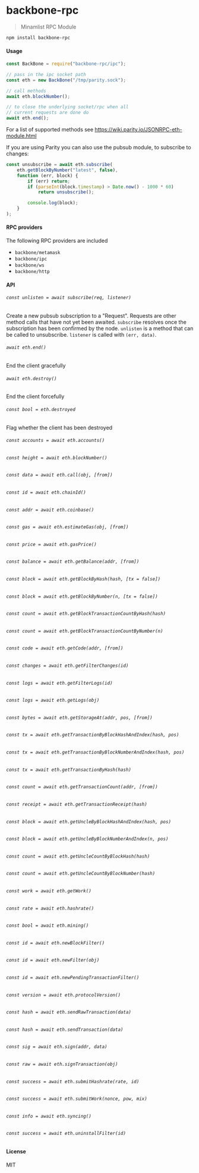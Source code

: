 # backbone-rpc

> Minamlist RPC Module

```bash
npm install backbone-rpc
```

#### Usage

```js
const BackBone = require("backbone-rpc/ipc");

// pass in the ipc socket path
const eth = new BackBone("/tmp/parity.sock");

// call methods
await eth.blockNumber();

// to close the underlying socket/rpc when all
// current requests are done do
await eth.end();
```

For a list of supported methods see https://wiki.parity.io/JSONRPC-eth-module.html

If you are using Parity you can also use the pubsub module, to subscribe to
changes:

```js
const unsubscribe = await eth.subscribe(
	eth.getBlockByNumber("latest", false),
	function (err, block) {
		if (err) return;
		if (parseInt(block.timestamp) > Date.now() - 1000 * 60)
			return unsubscribe();

		console.log(block);
	}
);
```

#### RPC providers

The following RPC providers are included

- `backbone/metamask`
- `backbone/ipc`
- `backbone/ws`
- `backbone/http`

#### API

###### `const unlisten = await subscribe(req, listener)`

Create a new pubsub subscription to a "Request". Requests are other method calls
that have not yet been awaited. `subscribe` resolves once the subscription has
been confirmed by the node. `unlisten` is a method that can be called to
unsubscribe. `listener` is called with `(err, data)`.

###### `await eth.end()`

End the client gracefully

###### `await eth.destroy()`

End the client forcefully

###### `const bool = eth.destroyed`

Flag whether the client has been destroyed

###### `const accounts = await eth.accounts()`

###### `const height = await eth.blockNumber()`

###### `const data = await eth.call(obj, [from])`

###### `const id = await eth.chainId()`

###### `const addr = await eth.coinbase()`

###### `const gas = await eth.estimateGas(obj, [from])`

###### `const price = await eth.gasPrice()`

###### `const balance = await eth.getBalance(addr, [from])`

###### `const block = await eth.getBlockByHash(hash, [tx = false])`

###### `const block = await eth.getBlockByNumber(n, [tx = false])`

###### `const count = await eth.getBlockTransactionCountByHash(hash)`

###### `const count = await eth.getBlockTransactionCountByNumber(n)`

###### `const code = await eth.getCode(addr, [from])`

###### `const changes = await eth.getFilterChanges(id)`

###### `const logs = await eth.getFilterLogs(id)`

###### `const logs = await eth.getLogs(obj)`

###### `const bytes = await eth.getStorageAt(addr, pos, [from])`

###### `const tx = await eth.getTransactionByBlockHashAndIndex(hash, pos)`

###### `const tx = await eth.getTransactionByBlockNumberAndIndex(hash, pos)`

###### `const tx = await eth.getTransactionByHash(hash)`

###### `const count = await eth.getTransactionCount(addr, [from])`

###### `const receipt = await eth.getTransactionReceipt(hash)`

###### `const block = await eth.getUncleByBlockHashAndIndex(hash, pos)`

###### `const block = await eth.getUncleByBlockNumberAndIndex(n, pos)`

###### `const count = await eth.getUncleCountByBlockHash(hash)`

###### `const count = await eth.getUncleCountByBlockNumber(hash)`

###### `const work = await eth.getWork()`

###### `const rate = await eth.hashrate()`

###### `const bool = await eth.mining()`

###### `const id = await eth.newBlockFilter()`

###### `const id = await eth.newFilter(obj)`

###### `const id = await eth.newPendingTransactionFilter()`

###### `const version = await eth.protocolVersion()`

###### `const hash = await eth.sendRawTransaction(data)`

###### `const hash = await eth.sendTransaction(data)`

###### `const sig = await eth.sign(addr, data)`

###### `const raw = await eth.signTransaction(obj)`

###### `const success = await eth.submitHashrate(rate, id)`

###### `const success = await eth.submitWork(nonce, pow, mix)`

###### `const info = await eth.syncing()`

###### `const success = await eth.uninstallFilter(id)`

#### License

MIT
